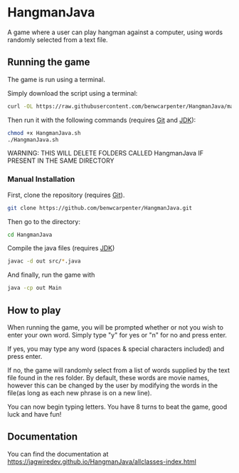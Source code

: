 # HangmanJava

A game where a user can play hangman against a computer, using words randomly selected from a text file.

## Running the game
The game is run using a terminal.

Simply download the script using a terminal:

```bash
curl -OL https://raw.githubusercontent.com/benwcarpenter/HangmanJava/master/HangmanJava.sh
```

Then run it with the following commands (requires [Git](https://git-scm.com/downloads "Git Download Page") and [JDK](https://www.oracle.com/technetwork/java/javase/downloads/jdk12-downloads-5295953.html "JDK 12 Download Page")):

```bash
chmod +x HangmanJava.sh
./HangmanJava.sh
```

WARNING: THIS WILL DELETE FOLDERS CALLED HangmanJava IF PRESENT IN THE SAME DIRECTORY

### Manual Installation

First, clone the repository (requires [Git](https://git-scm.com/downloads "Git Download Page")).

```bash
git clone https://github.com/benwcarpenter/HangmanJava.git
```
Then go to the directory:

```bash
cd HangmanJava
```

Compile the java files (requires [JDK](https://www.oracle.com/technetwork/java/javase/downloads/jdk12-downloads-5295953.html "JDK 12 Download Page"))

```bash
javac -d out src/*.java
```

And finally, run the game with

```bash
java -cp out Main
```
## How to play
When running the game, you will be prompted whether or not you wish to enter your own word. Simply type "y" for yes or "n" for no and press enter.  

If yes, you may type any word (spaces & special characters included) and press enter.

If no, the game will randomly select from a list of words supplied by the text file found in the res folder. By default, these words are movie names, however this can be changed by the user by modifying the words in the file(as long as each new phrase is on a new line).

You can now begin typing letters. You have 8 turns to beat the game, good luck and have fun!

## Documentation

You can find the documentation at https://jagwiredev.github.io/HangmanJava/allclasses-index.html
